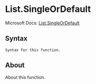 ---
---

# List.SingleOrDefault

Microsoft Docs: [List.SingleOrDefault](https://docs.microsoft.com/en-us/powerquery-m/list-singleordefault)

## Syntax

```powerquery-m
Syntax for this function.
```

## About

About this function.

